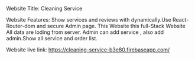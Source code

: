 Website Title:
Cleaning Service

Website Features:
Show services and reviews with dynamically.Use React-Router-dom and secure Admin page. This Website this full-Stack Website All data are loding from server. Admin can add service , also add admin.Show all service and order list.

Website live link:
https://cleaning-service-b3e80.firebaseapp.com/
